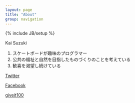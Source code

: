 ```yaml
---
layout: page
title: "About"
group: navigation
---
```

{% include JB/setup %}

Kai Suzuki

1. スケートボードが趣味のプログラマー
2. 公共の福祉と自然を目指したものづくりのことを考えている
3. 歓喜を渇望し続けている

[Twitter](http://twitter.com/kai_aoz)

[Facebook](http://facebook.com/kai.zoa)

[giveit100](http://giveit100.com/@kai_zoa)
